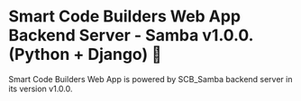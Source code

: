 # Smart Code Builders Web App Backend Server - Samba v1.0.0. (Python + Django) 🧬

Smart Code Builders Web App is powered by SCB_Samba backend server in its version v1.0.0.